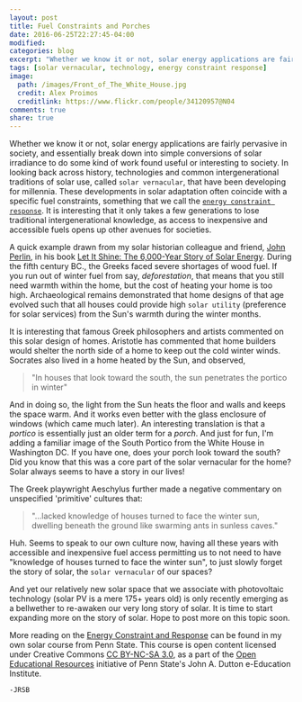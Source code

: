 ```yaml
---
layout: post
title: Fuel Constraints and Porches
date: 2016-06-25T22:27:45-04:00
modified:
categories: blog
excerpt: "Whether we know it or not, solar energy applications are fairly pervasive in society, and essentially break down into simple conversions of solar irradiance to do some kind of work found useful or interesting to society. In looking back across history, technologies and common intergenerational traditions of solar use, called solar vernacular, that have been developing for millennia. These developments in solar adaptation often coincide with a specific fuel constraints, something that we call the energy constraint response."
tags: [solar vernacular, technology, energy constraint response]
image: 
  path: /images/Front_of_The_White_House.jpg
  credit: Alex Proimos 
  creditlink: https://www.flickr.com/people/34120957@N04
comments: true
share: true
---
```


Whether we know it or not, solar energy applications are fairly pervasive in society, and essentially break down into simple conversions of solar irradiance to do some kind of work found useful or interesting to society. In looking back across history, technologies and common intergenerational traditions of solar use, called `solar vernacular`, that have been developing for millennia. These developments in solar adaptation often coincide with a specific fuel constraints, something that we call the [`energy constraint response`](https://www.e-education.psu.edu/eme810/node/552). It is interesting that it only takes a few generations to lose traditional intergenerational knowledge, as access to inexpensive and accessible fuels opens up other avenues for societies.

A quick example drawn from my solar historian colleague and friend, [John Perlin](http://john-perlin.com/), in his book [Let It Shine: The 6,000-Year Story of Solar Energy](https://www.goodreads.com/book/show/16129220-let-it-shine). During the fifth century BC., the Greeks faced severe shortages of wood fuel. If you run out of winter fuel from say, *deforestation*, that means that you still need warmth within the home, but the cost of heating your home is too high. Archaeological remains demonstrated that home designs of that age evolved such that all houses could provide high `solar utility` (preference for solar services) from the Sun's warmth during the winter months. 

It is interesting that famous Greek philosophers and artists commented on this solar design of homes. Aristotle has commented that home builders would shelter the north side of a home to keep out the cold winter winds. Socrates also lived in a home heated by the Sun, and observed, 

> "In houses that look toward the south, the sun penetrates the portico in winter" 

And in doing so, the light from the Sun heats the floor and walls and keeps the space warm. And it works even better with the glass enclosure of windows (which came much later). An interesting translation is that a *portico* is essentially just an older term for a *porch*. And just for fun, I'm adding a familiar image of the South Portico from the White House in Washington DC. If you have one, does your porch look toward the south? Did you know that this was a core part of the solar vernacular for the home? Solar always seems to have a story in our lives!

The Greek playwright Aeschylus further made a negative commentary on unspecified 'primitive' cultures that:

> "...lacked knowledge of houses turned to face the winter sun, dwelling beneath the ground like swarming ants in sunless caves." 

Huh. Seems to speak to our own culture now, having all these years with accessible and inexpensive fuel access permitting us to not need to have "knowledge of houses turned to face the winter sun", to just slowly forget the story of solar, the `solar vernacular` of our spaces?

And yet our relatively new solar space that we associate with photovoltaic technology (solar PV is a mere 175+ years old) is only recently emerging as a bellwether to re-awaken our very long story of solar. It is time to start expanding more on the story of solar. Hope to post more on this topic soon.

More reading on the [Energy Constraint and Response](https://www.e-education.psu.edu/eme810/node/590) can be found in my own solar course from Penn State. This course is open content licensed under Creative Commons [CC BY-NC-SA 3.0](https://creativecommons.org/licenses/by-nc-sa/3.0/), as a part of the [Open Educational Resources](http://open.ems.psu.edu/) initiative of Penn State's John A. Dutton e-Education Institute.

`-JRSB`
